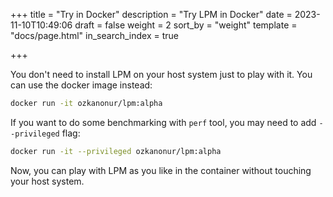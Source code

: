 +++
title = "Try in Docker"
description = "Try LPM in Docker"
date = 2023-11-10T10:49:06
draft = false
weight = 2
sort_by = "weight"
template = "docs/page.html"
in_search_index = true

+++

You don't need to install LPM on your host system just to play with it. You can use the docker image instead:

```sh
docker run -it ozkanonur/lpm:alpha
```

If you want to do some benchmarking with `perf` tool, you may need to add `--privileged` flag:

```sh
docker run -it --privileged ozkanonur/lpm:alpha
```

Now, you can play with LPM as you like in the container without touching your host system.